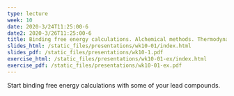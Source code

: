 ```yaml
---
type: lecture
week: 10
date: 2020-3/24T11:25:00-6
date2: 2020-3/26T11:25:00-6
title: Binding free energy calculations. Alchemical methods. Thermodynamic cycles.
slides_html: /static_files/presentations/wk10-01/index.html
slides_pdf: /static_files/presentations/wk10-1.pdf
exercise_html: /static_files/presentations/wk10-01-ex/index.html
exercise_pdf: /static_files/presentations/wk10-01-ex.pdf
---
```

Start binding free energy calculations with some of your lead compounds.
